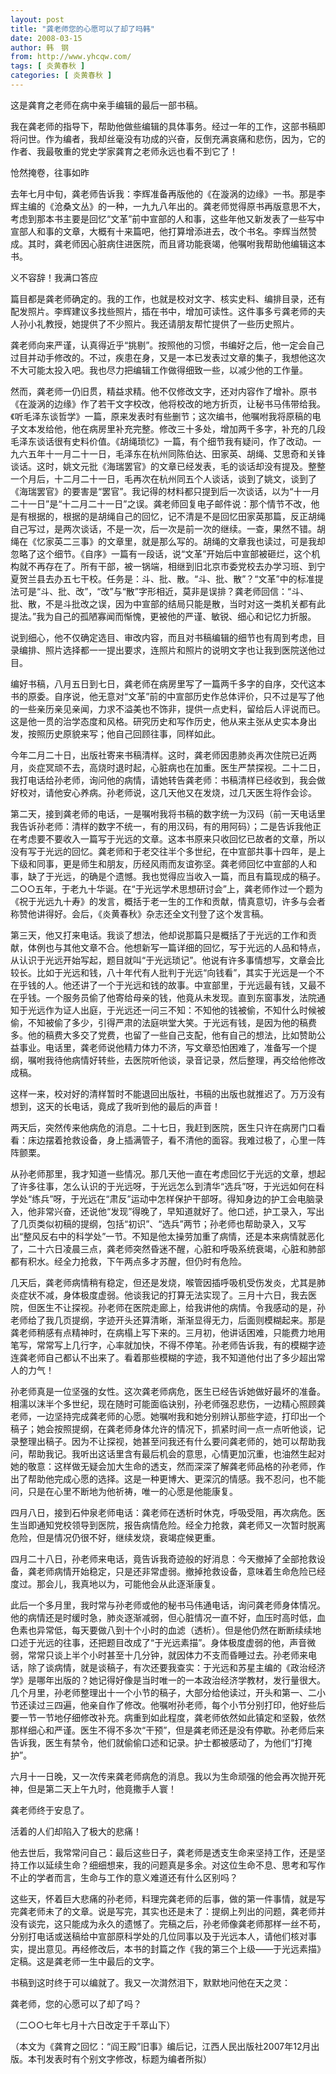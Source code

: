 ```yaml
---
layout: post
title: "龚老师您的心愿可以了却了吗韩"
date: 2008-03-15
author: 韩　钢
from: http://www.yhcqw.com/
tags: [ 炎黄春秋 ]
categories: [ 炎黄春秋 ]
---
```




这是龚育之老师在病中亲手编辑的最后一部书稿。


我在龚老师的指导下，帮助他做些编辑的具体事务。经过一年的工作，这部书稿即将问世。作为编者，我却丝毫没有功成的兴奋，反倒充满哀痛和悲伤，因为，它的作者、我最敬重的党史学家龚育之老师永远也看不到它了！

怆然掩卷，往事如昨


去年七月中旬，龚老师告诉我：李辉准备再版他的《在漩涡的边缘》一书。那是李辉主编的《沧桑文丛》的一种，一九九八年出的。龚老师觉得原书再版意思不大，考虑到那本书主要是回忆“文革”前中宣部的人和事，这些年他又新发表了一些写中宣部人和事的文章，大概有十来篇吧，他打算增添进去，改个书名。李辉当然赞成。其时，龚老师因心脏病住进医院，而且肾功能衰竭，他嘱咐我帮助他编辑这本书。

义不容辞！我满口答应


篇目都是龚老师确定的。我的工作，也就是校对文字、核实史料、编排目录，还有配发照片。李辉建议多找些照片，插在书中，增加可读性。这件事多亏龚老师的夫人孙小礼教授，她提供了不少照片。我还请朋友帮忙提供了一些历史照片。


龚老师向来严谨，认真得近乎“挑剔”。按照他的习惯，书编好之后，他一定会自己过目并动手修改的。不过，疾患在身，又是一本已发表过文章的集子，我想他这次不大可能太投入吧。我也尽力把编辑工作做得细致一些，以减少他的工作量。


然而，龚老师一仍旧贯，精益求精。他不仅修改文字，还对内容作了增补。原书《在漩涡的边缘》作了若干文字校改，他将校改的地方折页，让秘书马伟带给我。《听毛泽东谈哲学》一篇，原来发表时有些删节；这次编书，他嘱咐我将原稿的电子文本发给他，他在病房里补充完整。修改三十多处，增加两千多字，补充的几段毛泽东谈话很有史料价值。《胡绳琐忆》一篇，有个细节我有疑问，作了改动。一九六五年十一月二十一日，毛泽东在杭州同陈伯达、田家英、胡绳、艾思奇和关锋谈话。这时，姚文元批《海瑞罢官》的文章已经发表，毛的谈话却没有提及。整整一个月后，十二月二十一日，毛再次在杭州同五个人谈话，谈到了姚文，谈到了《海瑞罢官》的要害是“罢官”。我记得的材料都只提到后一次谈话，以为“十一月二十一日”是“十二月二十一日”之误。龚老师回复电子邮件说：那个情节不改，他是有根据的，根据的是胡绳自己的回忆，记不清是不是回忆田家英那篇，反正胡绳自己写过，是两次谈话，不是一次，后一次是前一次的继续。一查，果然不错。胡绳在《忆家英二三事》的文章里，就是那么写的。胡绳的文章我也读过，可是我却忽略了这个细节。《自序》一篇有一段话，说“文革”开始后中宣部被砸烂，这个机构就不再存在了。所有干部，被一锅端，相继到旧北京市委党校去办学习班、到宁夏贺兰县去办五七干校。任务是：斗、批、散。“斗、批、散”？“文革”中的标准提法可是“斗、批、改”，“改”与“散”字形相近，莫非是误排？龚老师回信：“斗、批、散，不是斗批改之误，因为中宣部的结局只能是散，当时对这一类机关都有此提法。”我为自己的孤陋寡闻而惭愧，更被他的严谨、敏锐、细心和记忆力折服。

说到细心，他不仅确定选目、审改内容，而且对书稿编辑的细节也有周到考虑，目录编排、照片选择都一一提出要求，连照片和照片的说明文字也让我到医院送他过目。


编好书稿，八月五日到七日，龚老师在病房里写了一篇两千多字的自序，交代这本书的原委。自序说，他无意对“文革”前的中宣部历史作总体评价，只不过是写了他的一些亲历亲见亲闻，力求不溢美也不饰非，提供一点史料，留给后人评说而已。这是他一贯的治学态度和风格。研究历史和写作历史，他从来主张从史实本身出发，按照历史原貌来写；他自己回顾往事，同样如此。


今年二月二十日，出版社寄来书稿清样。这时，龚老师因患肺炎再次住院已近两月，炎症冥顽不去，高烧时退时起，心脏病也在加重。医生严禁探视。二十二日，我打电话给孙老师，询问他的病情，请她转告龚老师：书稿清样已经收到，我会做好校对，请他安心养病。孙老师说，这几天他又在发烧，过几天医生将作会诊。


第二天，接到龚老师的电话，一是嘱咐我将书稿的数字统一为汉码（前一天电话里我告诉孙老师：清样的数字不统一，有的用汉码，有的用阿码）；二是告诉我他正在考虑要不要收入一篇写于光远的文章。这本书原来只收回忆已故者的文章，所以没有写于光远的回忆。龚老师和于老交往半个多世纪，在中宣部共事十四年，是上下级和同事，更是师生和朋友，历经风雨而友谊弥坚。龚老师回忆中宣部的人和事，缺了于光远，的确是个遗憾。我也觉得应当收入一篇，而且有篇现成的稿子。二○○五年，于老九十华诞。在“于光远学术思想研讨会”上，龚老师作过一个题为《祝于光远九十寿》的发言，概括于老一生的工作和贡献，情真意切，许多与会者称赞他讲得好。会后，《炎黄春秋》杂志还全文刊登了这个发言稿。


第三天，他又打来电话。我谈了想法，他却说那篇只是概括了于光远的工作和贡献，体例也与其他文章不合。他想新写一篇详细的回忆，写于光远的人品和特点，从认识于光远开始写起，题目就叫“于光远琐记”。他说有许多事情想写，文章会比较长。比如于光远和钱，八十年代有人批判于光远“向钱看”，其实于光远是一个不在乎钱的人。他还讲了一个于光远和钱的故事。中宣部里，于光远最有钱，又最不在乎钱。一个服务员偷了他寄给母亲的钱，他竟从未发现。直到东窗事发，法院通知于光远作为证人出庭，于光远还一问三不知：不知他的钱被偷，不知什么时候被偷，不知被偷了多少，引得严肃的法庭哄堂大笑。于光远有钱，是因为他的稿费多。他的稿费大多交了党费，也留了一些自己支配，他有自己的想法，比如赞助公益事业。电话里，龚老师说他精力体力不济，写文章恐怕困难了，准备写一个提纲，嘱咐我待他病情好转些，去医院听他谈，录音记录，然后整理，再交给他修改成稿。

这样一来，校对好的清样暂时不能退回出版社，书稿的出版也就推迟了。万万没有想到，这天的长电话，竟成了我听到他的最后的声音！

两天后，突然传来他病危的消息。二十七日，我赶到医院，医生只许在病房门口看看：床边摆着抢救设备，身上插满管子，看不清他的面容。我难过极了，心里一阵阵颤栗。


从孙老师那里，我才知道一些情况。那几天他一直在考虑回忆于光远的文章，想起了许多往事，怎么认识的于光远呀，于光远怎么到清华“选兵”呀，于光远如何在科学处“练兵”呀，于光远在“肃反”运动中怎样保护干部呀。得知身边的护工会电脑录入，他非常兴奋，还说他“发现”得晚了，早知道就好了。他口述，护工录入，写出了几页类似初稿的提纲，包括“初识”、“选兵”两节；孙老师也帮助录入，又写出“整风反右中的科学处”一节。不知是他太操劳加重了病情，还是本来病情就恶化了，二十六日凌晨三点，龚老师突然昏迷不醒，心脏和呼吸系统衰竭，心脏和肺部都有积水。经全力抢救，下午两点多才苏醒，但仍时有危险。


几天后，龚老师病情稍有稳定，但还是发烧，喉管因插呼吸机受伤发炎，尤其是肺炎症状不减，身体极度虚弱。他谈我记的打算无法实现了。三月十六日，我去医院，但医生不让探视。孙老师在医院走廊上，给我讲他的病情。令我感动的是，孙老师给了我几页提纲，字迹开头还算清晰，渐渐显得无力，后面则模糊起来。那是龚老师稍感有点精神时，在病榻上写下来的。三月初，他讲话困难，只能费力地用笔写，常常写上几行字，心率就加快，不得不停笔。孙老师告诉我，有的模糊字迹连龚老师自己都认不出来了。看着那些模糊的字迹，我不知道他付出了多少超出常人的力气！


孙老师真是一位坚强的女性。这次龚老师病危，医生已经告诉她做好最坏的准备。相濡以沫半个多世纪，现在随时可能面临诀别，孙老师强忍悲伤，一边精心照顾龚老师，一边坚持完成龚老师的心愿。她嘱咐我和她分别辨认那些字迹，打印出一个稿子；她会按照提纲，在龚老师身体允许的情况下，抓紧时间一点一点听他谈，记录整理出稿子。因为不让探视，她甚至问我还有什么要问龚老师的，她可以帮助我问，帮助我记。我听出这话里含有最后机会的意思，心情更加沉重，也油然生起对她的敬意：这样做无疑会加大生命的透支，然而深深了解龚老师品格的孙老师，作出了帮助他完成心愿的选择。这是一种更博大、更深沉的情感。我不忍问，也不能问，只是在心里不断地为他祈祷，唯一的心愿是他能康复。


四月八日，接到石仲泉老师电话：龚老师在透析时休克，呼吸受阻，再次病危。医生当即通知党校领导到医院，报告病情危险。经全力抢救，龚老师又一次暂时脱离危险，但是情况仍很不好，继续发烧，衰竭症候更重。


四月二十八日，孙老师来电话，竟告诉我奇迹般的好消息：今天撤掉了全部抢救设备，龚老师病情开始稳定，只是还非常虚弱。撤掉抢救设备，意味着生命危险已经度过。那会儿，我真地以为，可能他会从此逐渐康复。


此后一个多月里，我时常与孙老师或他的秘书马伟通电话，询问龚老师身体情况。他的病情还是时缓时急，肺炎逐渐减弱，但心脏情况一直不好，血压时高时低，血色素也异常低，每天要做八到十个小时的血滤（透析）。但是他仍然在断断续续地口述于光远的往事，还把题目改成了“于光远素描”。身体极度虚弱的他，声音微弱，常常只谈上半个小时甚至十几分钟，就因体力不支而昏睡过去。孙老师来电话，除了谈病情，就是谈稿子，有次还要我查实：于光远和苏星主编的《政治经济学》是哪年出版的？她记得好像是当时唯一的一本政治经济学教材，发行量很大。几个月里，孙老师整理出十一个小节的稿子，大部分给他读过，开头和第一、二小节还读过三四遍，他亲自作了修改。他嘱咐孙老师，每个小节分别打印，他好些后要一节一节地仔细修改补充。病重到如此程度，龚老师依然如此镇定和坚毅，依然那样细心和严谨。医生不得不多次“干预”，但是龚老师还是没有停歇。孙老师后来告诉我，医生有禁令，他们就偷偷口述和记录。护士都被感动了，为他们“打掩护”。

六月十一日晚，又一次传来龚老师病危的消息。我以为生命顽强的他会再次抛开死神，但是第二天上午九时，他竟撒手人寰！

龚老师终于安息了。

活着的人们却陷入了极大的悲痛！


他去世后，我常常问自己：最后这些日子，龚老师是透支生命来坚持工作，还是坚持工作以延续生命？细细想来，我的问题真是多余。对这位生命不息、思考和写作不止的学者而言，生命与工作的意义难道还有什么区别吗？


这些天，怀着巨大悲痛的孙老师，料理完龚老师的后事，做的第一件事情，就是写完龚老师未了的文章。说是写完，其实也还是未了：提纲上列出的问题，龚老师并没有谈完，这只能成为永久的遗憾了。完稿之后，孙老师像龚老师那样一丝不苟，分别打电话或送稿给中宣部原科学处的几位同事以及于光远本人，请他们核对事实，提出意见。再经修改后，本书的封篇之作《我的第三个上级——于光远素描》定稿。这是龚老师一生中最后的文字。

书稿到这时终于可以编就了。我又一次潸然泪下，默默地问他在天之灵：

龚老师，您的心愿可以了却了吗？

（二○○七年七月十六日改定于千萃山下）

（本文为《龚育之回忆：“阎王殿”旧事》编后记，江西人民出版社2007年12月出版。本刊发表时有个别文字修改，标题为编者所拟）


